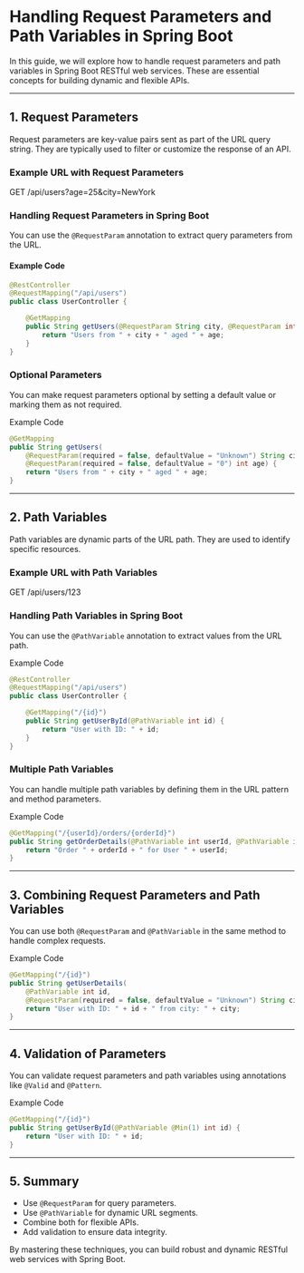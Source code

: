 # Handling Request Parameters and Path Variables in Spring Boot

In this guide, we will explore how to handle request parameters and path variables in Spring Boot RESTful web services. These are essential concepts for building dynamic and flexible APIs.

---

## 1. Request Parameters

Request parameters are key-value pairs sent as part of the URL query string. They are typically used to filter or customize the response of an API.

### Example URL with Request Parameters

GET /api/users?age=25&city=NewYork

### Handling Request Parameters in Spring Boot

You can use the `@RequestParam` annotation to extract query parameters from the URL.

#### Example Code

```java
@RestController
@RequestMapping("/api/users")
public class UserController {

    @GetMapping
    public String getUsers(@RequestParam String city, @RequestParam int age) {
        return "Users from " + city + " aged " + age;
    }
}
```

### Optional Parameters

You can make request parameters optional by setting a default value or marking them as not required.

Example Code

```java
@GetMapping
public String getUsers(
    @RequestParam(required = false, defaultValue = "Unknown") String city,
    @RequestParam(required = false, defaultValue = "0") int age) {
    return "Users from " + city + " aged " + age;
}
```

---

## 2. Path Variables

Path variables are dynamic parts of the URL path. They are used to identify specific resources.

### Example URL with Path Variables

GET /api/users/123

### Handling Path Variables in Spring Boot

You can use the `@PathVariable` annotation to extract values from the URL path.

Example Code

```java
@RestController
@RequestMapping("/api/users")
public class UserController {

    @GetMapping("/{id}")
    public String getUserById(@PathVariable int id) {
        return "User with ID: " + id;
    }
}
```

### Multiple Path Variables

You can handle multiple path variables by defining them in the URL pattern and method parameters.

Example Code

```java
@GetMapping("/{userId}/orders/{orderId}")
public String getOrderDetails(@PathVariable int userId, @PathVariable int orderId) {
    return "Order " + orderId + " for User " + userId;
}
```

---

## 3. Combining Request Parameters and Path Variables

You can use both `@RequestParam` and `@PathVariable` in the same method to handle complex requests.

Example Code

```java
@GetMapping("/{id}")
public String getUserDetails(
    @PathVariable int id,
    @RequestParam(required = false, defaultValue = "Unknown") String city) {
    return "User with ID: " + id + " from city: " + city;
}
```

---

## 4. Validation of Parameters

You can validate request parameters and path variables using annotations like `@Valid` and `@Pattern`.

Example Code

```java
@GetMapping("/{id}")
public String getUserById(@PathVariable @Min(1) int id) {
    return "User with ID: " + id;
}
```

---

## 5. Summary

- Use `@RequestParam` for query parameters.
- Use `@PathVariable` for dynamic URL segments.
- Combine both for flexible APIs.
- Add validation to ensure data integrity.

By mastering these techniques, you can build robust and dynamic RESTful web services with Spring Boot.
